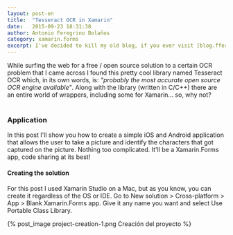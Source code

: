 ```yaml
---
layout: post-en
title:  "Tesseract OCR in Xamarin"
date:   2015-09-23 18:31:38
author: Antonio Feregrino Bolaños
category: xamarin.forms
excerpt: I've decided to kill my old blog, if you ever visit [blog.fferegrino.org] again you'll find that it isn't what it used to be. I decided to divide the content and if you came here looking for technical stuff, this is the right place.
---  
```

While surfing the web for a free / open source solution to a certain OCR problem that I came across I found this pretty cool library named Tesseract OCR which, in its own words, is: *"probably the most accurate open source OCR engine available"*. Along with the library (written in C/C++) there are an entire world of wrappers, including some for Xamarin... so, why not?  
<br />

### Application
In this post I'll show you how to create a simple iOS and Android application that allows the user to take a picture and identify the characters that got captured on the picture. Nothing too complicated. It'll be a Xamarin.Forms app, code sharing at its best!  

#### Creating the solution  
For this post I used Xamarin Studio on a Mac, but as you know, you can create it regardless of the OS or IDE. Go to New solution > Cross-platform > App > Blank Xamarin.Forms app. Give it any name you want and select Use Portable Class Library.

 {% post_image project-creation-1.png Creación del proyecto %}

